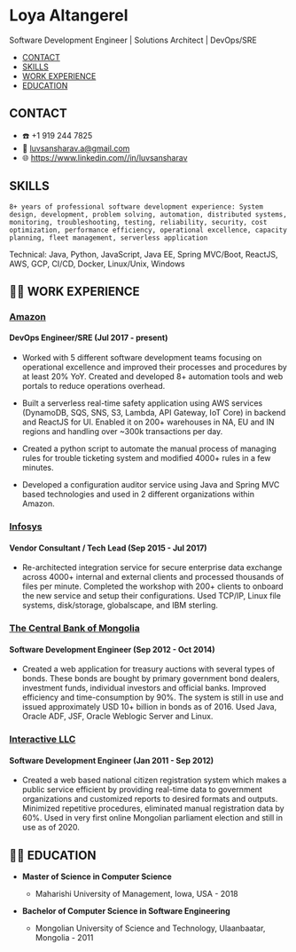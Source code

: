 # Loya Altangerel
Software Development Engineer | Solutions Architect | DevOps/SRE

* [CONTACT](#CONTACT)
* [SKILLS](#SKILLS)
* [WORK EXPERIENCE](#man_technologist-WORK-EXPERIENCE)
* [EDUCATION](#man_student-EDUCATION)

## CONTACT
- :telephone: +1 919 244 7825
- :email: luvsansharav.a@gmail.com
- :globe_with_meridians: https://www.linkedin.com//in/luvsansharav

## SKILLS
```8+ years of professional software development experience: System design, development, problem solving, automation, distributed systems, monitoring, troubleshooting, testing, reliability, security, cost optimization, performance efficiency, operational excellence, capacity planning, fleet management, serverless application```

Technical: Java, Python, JavaScript, Java EE, Spring MVC/Boot, ReactJS, AWS, GCP, CI/CD, Docker, Linux/Unix, Windows

## :man_technologist: WORK EXPERIENCE

### [Amazon](https://www.amazon.com/)
#### DevOps Engineer/SRE (Jul 2017 - present)
- Worked with 5 different software development teams focusing on operational excellence and improved their processes and procedures by at least 20% YoY. Created and developed 8+ automation tools and web portals to reduce operations overhead.

- Built a serverless real-time safety application using AWS services (DynamoDB, SQS, SNS, S3, Lambda, API Gateway, IoT Core) in backend and ReactJS for UI. Enabled it on 200+ warehouses in NA, EU and IN regions and handling over ~300k transactions per day.

- Created a python script to automate the manual process of managing rules for trouble ticketing system and modified 4000+ rules in a few minutes.

- Developed a configuration auditor service using Java and Spring MVC based technologies and used in 2 different organizations within Amazon.

### [Infosys](https://www.infosys.com/)
#### Vendor Consultant / Tech Lead (Sep 2015 - Jul 2017)
- Re-architected integration service for secure enterprise data exchange across 4000+ internal and external clients and processed thousands of files per minute. Completed the workshop with 200+ clients to onboard the new service and setup their configurations. Used TCP/IP, Linux file systems, disk/storage, globalscape, and IBM sterling.

### [The Central Bank of Mongolia](https://www.mongolbank.mn/eng/default.aspx)
#### Software Development Engineer (Sep 2012 - Oct 2014)
- Created a web application for treasury auctions with several types of bonds. These bonds are bought by primary government bond dealers, investment funds, individual investors and official banks. Improved efficiency and time-consumption by 90%. The system is still in use and issued approximately USD 10+ billion in bonds as of 2016. Used Java, Oracle ADF, JSF, Oracle Weblogic Server and Linux.

### [Interactive LLC](http://www.interactive.mn/)
#### Software Development Engineer (Jan 2011 - Sep 2012)
- Created a web based national citizen registration system which makes a public service efficient by providing real-time data to government organizations and customized reports to desired formats and outputs. Minimized repetitive procedures, eliminated manual registration data by 60%. Used in very first online Mongolian parliament election and still in use as of 2020.
 
## :man_student: EDUCATION 

- **Master of Science in Computer Science**
  - Maharishi University of Management, Iowa, USA - 2018

- **Bachelor of Computer Science in Software Engineering**
  - Mongolian University of Science and Technology, Ulaanbaatar, Mongolia - 2011
